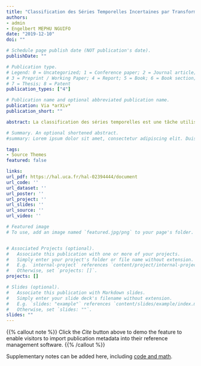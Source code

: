 ```yaml
---
title: "Classification des Séries Temporelles Incertaines par Transformation Shapelet"
authors:
- admin
- Engelbert MEPHU NGUIFO
date: "2019-12-10"
doi: ""

# Schedule page publish date (NOT publication's date).
publishDate: ""

# Publication type.
# Legend: 0 = Uncategorized; 1 = Conference paper; 2 = Journal article;
# 3 = Preprint / Working Paper; 4 = Report; 5 = Book; 6 = Book section;
# 7 = Thesis; 8 = Patent
publication_types: ["4"]

# Publication name and optional abbreviated publication name.
publication: Via *arXiv*
publication_short: ""

abstract: La classification des séries temporelles est une tâche utilisée dans divers domaines tels que la météorologie, la médecine et la physique. Elle a pour but de classer des objets modélisés sous forme de séries temporelles. Des algorithmes toujours plus efficaces ont vu le jour durant cette dernière décennie pour accomplir cette tâche. Parmi ces algorithmes, il y a ceux basés sur la transformation en shapelet. Cependant aucun de ces derniers n’est applicable dans le cadre des séries temporelles incertaines. En utilisant les techniques de propagation de l’incertitude, nous proposons dans cet article une nouvelle mesure de dissimilarité incertaine que nous utilisons ensuite pour adapter la transformation en shapelet aux séries temporelles incertaines. Une validation expérimentale sur des données de la littérature montre l’intérêt de notre approche.

# Summary. An optional shortened abstract.
#summary: Lorem ipsum dolor sit amet, consectetur adipiscing elit. Duis posuere tellus ac convallis placerat. Proin tincidunt magna sed ex sollicitudin condimentum.

tags:
- Source Themes
featured: false

links:
url_pdf: https://hal.uca.fr/hal-02394444/document
url_code: ''
url_dataset: ''
url_poster: ''
url_project: ''
url_slides: ''
url_source: ''
url_video: ''

# Featured image
# To use, add an image named `featured.jpg/png` to your page's folder. 


# Associated Projects (optional).
#   Associate this publication with one or more of your projects.
#   Simply enter your project's folder or file name without extension.
#   E.g. `internal-project` references `content/project/internal-project/index.md`.
#   Otherwise, set `projects: []`.
projects: []

# Slides (optional).
#   Associate this publication with Markdown slides.
#   Simply enter your slide deck's filename without extension.
#   E.g. `slides: "example"` references `content/slides/example/index.md`.
#   Otherwise, set `slides: ""`.
slides: ""
---
```



{{% callout note %}}
Click the *Cite* button above to demo the feature to enable visitors to import publication metadata into their reference management software.
{{% /callout %}}

Supplementary notes can be added here, including [code and math](https://sourcethemes.com/academic/docs/writing-markdown-latex/).
